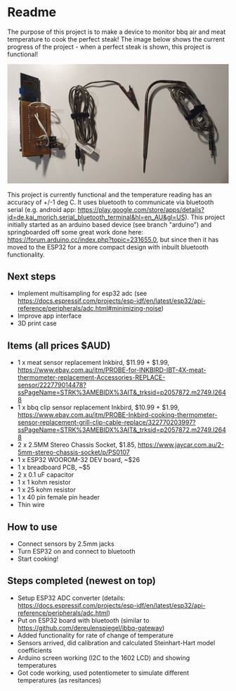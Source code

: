 # Readme

The purpose of this project is to make a device to monitor bbq air and meat temperature to cook the perfect steak! The image below shows the current progress of the project - when a perfect steak is shown, this project is functional!

<img src="progress_pic.jpg" width="600">

This project is currently functional and the temperature reading has an accuracy of +/-1 deg C. It uses bluetooth to communicate via bluetooth serial (e.g. android app: https://play.google.com/store/apps/details?id=de.kai_morich.serial_bluetooth_terminal&hl=en_AU&gl=US). This project initially started as an arduino based device (see branch "arduino") and springboarded off some great work done here: https://forum.arduino.cc/index.php?topic=231655.0, but since then it has moved to the ESP32 for a more compact design with inbuilt bluetooth functionality.

## Next steps
* Implement multisampling for esp32 adc (see https://docs.espressif.com/projects/esp-idf/en/latest/esp32/api-reference/peripherals/adc.html#minimizing-noise)
* Improve app interface
* 3D print case

## Items (all prices $AUD)
* 1 x meat sensor replacement Inkbird, $11.99 + $1.99, https://www.ebay.com.au/itm/PROBE-for-INKBIRD-IBT-4X-meat-thermometer-replacement-Accessories-REPLACE-sensor/222779014478?ssPageName=STRK%3AMEBIDX%3AIT&_trksid=p2057872.m2749.l2648
* 1 x bbq clip sensor replacement Inkbird, $10.99 + $1.99, https://www.ebay.com.au/itm/PROBE-Inkbird-cooking-thermometer-sensor-replacement-grill-clip-cable-replace/322770203997?ssPageName=STRK%3AMEBIDX%3AIT&_trksid=p2057872.m2749.l2648
* 2 x 2.5MM Stereo Chassis Socket, $1.85, https://www.jaycar.com.au/2-5mm-stereo-chassis-socket/p/PS0107
* 1 x ESP32 WOOROM-32 DEV board, ~$26
* 1 x breadboard PCB, ~$5
* 2 x 0.1 uF capacitor
* 1 x 1 kohm resistor
* 1 x 25 kohm resistor
* 1 x 40 pin female pin header
* Thin wire

## How to use
* Connect sensors by 2.5mm jacks
* Turn ESP32 on and connect to bluetooth
* Start cooking!

## Steps completed (newest on top)
* Setup ESP32 ADC converter (details: https://docs.espressif.com/projects/esp-idf/en/latest/esp32/api-reference/peripherals/adc.html)
* Put on ESP32 board with bluetooth (similar to https://github.com/dereulenspiegel/ibbq-gateway)
* Added functionality for rate of change of temperature
* Sensors arrived, did calibration and calculated Steinhart-Hart model coefficients
* Arduino screen working (I2C to the 1602 LCD) and showing temperatures
* Got code working, used potentiometer to simulate different temperatures (as resitances)
